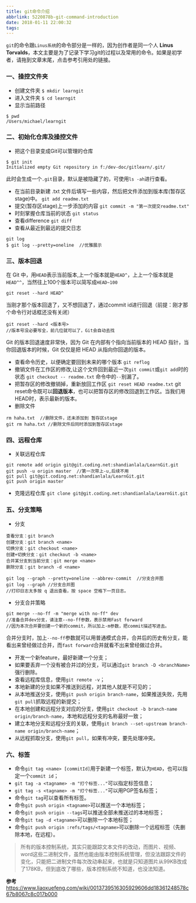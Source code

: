 ```yaml
---
title: git命令介绍
abbrlink: 5220878b-git-command-introduction
date: 2018-01-11 22:00:32
tags:
---
```

`git`的命令跟`Linus系统`的命令部分是一样的，因为创作者是同一个人 **Linus Torvalds**，本文主要是为了记录下学习git的过程以及常用的命令。如果是初学者，请拖到文章末尾，点击参考引用处的链接。
<!-- more -->
### 一、操控文件夹
- 创建文件夹
`$ mkdir learngit`
- 进入文件夹
`$ cd learngit`
- 显示当前路径
```
$ pwd   
/Users/michael/learngit
```
### 二、初始化仓库及操控文件
- 把这个目录变成Git可以管理的仓库
```
$ git init
Initialized empty Git repository in f:/dev-doc/gitlearn/.git/
```
此时会生成一个`.git`目录，默认是被隐藏了的，可使用`ls -ah`进行查看。
- 在当前目录新建 .txt 文件后填写一些内容，然后把文件添加到版本库(暂存区stage)中。
`git add readme.txt`
- 提交(暂存区stage)上一步添加的内容
`git commit -m "第一次提交readme.txt"`
- 时刻掌握仓库当前的状态
`git status`
-   查看difference
`git diff`
- 查看从最近到最远的提交日志
```
git log
$ git log --pretty=oneline  //优雅展示
```

### 三、版本回退
在 Git 中，用`HEAD`表示当前版本,上一个版本就是`HEAD^`，上上一个版本就是`HEAD^^`，当然往上100个版本可以简写成`HEAD~100`
```
git reset --hard HEAD^
```
当刚才那个版本回退了，又不想回退了，通过commit id进行回退（前提：刚才那个命令行对话框还没有关闭） 
```
git reset --hard <版本号>
//版本号没必要写全，前几位就可以了，Git会自动去找
```
Git 的版本回退速度非常快，因为 Git 在内部有个指向当前版本的 HEAD 指针，当你回退版本的时候，Git 仅仅是把 HEAD 从指向你回退的版本。
- 查看命令历史，以便确定要回到未来的哪个版本
`git reflog`
- 撤销文件在工作区的修改,让这个文件回到最近一次`git commit`或`git add`时的状态
`git checkout -- readme.txt` 命令中的`--`别漏了。
- 把暂存区的修改撤销掉，重新放回工作区
`git reset HEAD readme.txt`
git reset命令既可以**回退版本**，也可以把暂存区的修改回退到工作区。当我们用HEAD时，表示最新的版本。
- 删除文件
```
rm haha.txt  //删除文件，还未添加到 暂存区stage 
git rm haha.txt //删除文件后同时添加到暂存区stage
```

### 四、远程仓库
- 关联远程仓库
```
git remote add origin git@git.coding.net:shandianlala/LearnGit.git
git push -u origin master  //第一次带上-u,后续不用
git pull git@git.coding.net:shandianlala/LearnGit.git
git push origin master
```
- 克隆远程仓库
`git clone git@git.coding.net:shandianlala/LearnGit.git`


### 五、分支策略
- 分支
```
查看分支：git branch
创建分支：git branch <name>
切换分支：git checkout <name>
创建+切换分支：git checkout -b <name>
合并某分支到当前分支：git merge <name>
删除分支：git branch -d <name>

git log --graph --pretty=oneline --abbrev-commit  //分支合并图
git log --graph //分支合并图
//打印日志太多按 q 退出查看，按 space 空格下一页日志。
```
- 分支合并策略
```
git merge --no-ff -m "merge with no-ff" dev
//准备合并dev分支，请注意--no-ff参数，表示禁用Fast forward
//因为本次合并要创建一个新的commit，所以加上-m参数，把commit描述写进去。
```
合并分支时，加上`--no-ff`参数就可以用普通模式合并，合并后的历史有分支，能看出来曾经做过合并，而`fast forward`合并就看不出来曾经做过合并。

- 开发一个新feature，最好新建一个分支；
- 如果要丢弃一个没有被合并过的分支，可以通过`git branch -D <branchName>`强行删除。
- 查看远程库信息，使用`git remote -v`；
- 本地新建的分支如果不推送到远程，对其他人就是不可见的；
- 从本地推送分支，使用`git push origin branch-name`，如果推送失败，先用`git pull`抓取远程的新提交；
- 在本地创建和远程分支对应的分支，使用`git checkout -b branch-name origin/branch-name`，本地和远程分支的名称最好一致；
- 建立本地分支和远程分支的关联，使用`git branch --set-upstream branch-name origin/branch-name`；
- 从远程抓取分支，使用`git pull`，如果有冲突，要先处理冲突。


### 六、标签
- 命令`git tag <name> [commitId]`用于新建一个标签，默认为`HEAD`，也可以指定一个`commit id`；
- `git tag -a <tagname> -m "打个标签..."`可以指定标签信息；
- `git tag -s <tagname> -m "打个标签..."`可以用PGP签名标签；
- 命令`git tag`可以查看所有标签。
- 命令`git push origin <tagname>`可以推送一个本地标签；
- 命令`git push origin --tags`可以推送全部未推送过的本地标签；
- 命令`git tag -d <tagname>`可以删除一个本地标签；
- 命令`git push origin :refs/tags/<tagname>`可以删除一个远程标签（先删除本地，在远程）。


> 所有的版本控制系统，其实只能跟踪文本文件的改动，而图片、视频、word这些二进制文件，虽然也能由版本控制系统管理，但没法跟踪文件的变化，只能把二进制文件每次改动串起来，也就是只知道图片从99KB改成了178KB，但到底改了哪些，版本控制系统不知道，也没法知道。
 
**参考**
https://www.liaoxuefeng.com/wiki/0013739516305929606dd18361248578c67b8067c8c017b000